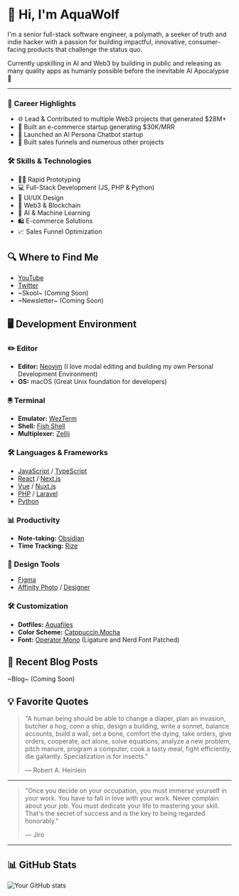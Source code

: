 # 👋 Hi, I'm AquaWolf

I'm a senior full-stack software engineer, a polymath, a seeker of truth and indie hacker with a passion for building impactful, innovative, consumer-facing products that challenge the status quo.

Currently upskilling in AI and Web3 by building in public and releasing as many quality apps as humanly possible before the inevitable AI Apocalypse 🤖

---

### 💼 Career Highlights

- 🌐 Lead & Contributed to multiple Web3 projects that generated $28M+
- 🛒 Built an e-commerce startup generating $30K/MRR
- 🤖 Launched an AI Persona Chatbot startup
- 🚀 Built sales funnels and numerous other projects

### 🛠️ Skills & Technologies

- 🏃‍♂️ Rapid Prototyping
- 💻 Full-Stack Development (JS, PHP & Python)
- 🎨 UI/UX Design
- 🔗 Web3 & Blockchain
- 🧠 AI & Machine Learning
- 🛍️ E-commerce Solutions
- 📈 Sales Funnel Optimization

## 🔍 Where to Find Me

- [YouTube](https://www.youtube.com/channel/UCkwRYP1J1hjRXwo5lyBRWdQ)
- [Twitter](https://twitter.com/0xAquaWolf)
- ~Skool~ (Coming Soon)
- ~Newsletter~ (Coming Soon)
<!-- - [Instagram](https://www.instagram.com/0xAquaWolf) -->

## 🖥️ Development Environment

### ✏️ Editor

- **Editor:** [Neovim](https://neovim.io/) (I love modal editing and building my own Personal Development Environment)
- **OS:** macOS (Great Unix foundation for developers)

### 🖲️ Terminal

- **Emulator:** [WezTerm](https://wezfurlong.org/wezterm/)
- **Shell:** [Fish Shell](https://fishshell.com/)
- **Multiplexer:** [Zellij](https://zellij.dev/)

### 🛠️ Languages & Frameworks

- [JavaScript](https://developer.mozilla.org/en-US/docs/Web/JavaScript) / [TypeScript](https://www.typescriptlang.org/)
- [React](https://reactjs.org/) / [Next.js](https://nextjs.org/)
- [Vue](https://vuejs.org/) / [Nuxt.js](https://nuxtjs.com/)
- [PHP](https://www.php.net/) / [Laravel](https://laravel.com/)
- [Python](https://www.python.org/)

### 📊 Productivity

- **Note-taking:** [Obsidian](https://obsidian.md/)
- **Time Tracking:** [Rize](https://rize.io/)

### 🎨 Design Tools

- [Figma](https://www.figma.com/)
- [Affinity Photo](https://affinity.serif.com/en-us/photo/) / [Designer](https://affinity.serif.com/en-us/designer/)

### 🛠️ Customization

- **Dotfiles:** [Aquafiles](https://github.com/0xaquawolf/aquafiles)
- **Color Scheme:** [Catppuccin Mocha](https://github.com/catppuccin/catppuccin)
- **Font:** [Operator Mono](https://www.typography.com/fonts/operator/overview) (Ligature and Nerd Font Patched)

## 📝 Recent Blog Posts

<!-- BLOG-POST-LIST:START -->

~Blog~ (Coming Soon)

<!-- BLOG-POST-LIST:END -->

## 💡 Favorite Quotes

> "A human being should be able to change a diaper, plan an invasion, butcher a hog, conn a ship, design a building, write a sonnet, balance accounts, build a wall, set a bone, comfort the dying, take orders, give orders, cooperate, act alone, solve equations, analyze a new problem, pitch manure, program a computer, cook a tasty meal, fight efficiently, die gallantly. Specialization is for insects."
>
> — Robert A. Heinlein

---

> "Once you decide on your occupation, you must immerse yourself in your work. You have to fall in love with your work. Never complain about your job. You must dedicate your life to mastering your skill. That's the secret of success and is the key to being regarded honorably."
>
> — Jiro

---

## 📊 GitHub Stats

![Your GitHub stats](https://github-readme-stats.vercel.app/api?username=0xAquaWolf&show_icons=true&theme=ambient_gradient)

